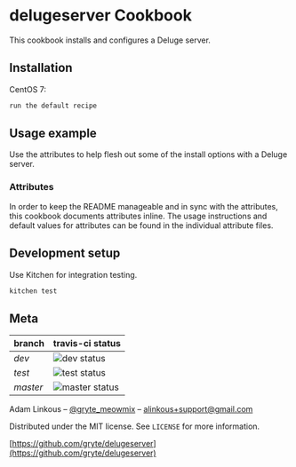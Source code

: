 # delugeserver Cookbook

This cookbook installs and configures a Deluge server.

## Installation

CentOS 7:

```bash
run the default recipe
```

## Usage example

Use the attributes to help flesh out some of the install options with a Deluge server.

### Attributes
In order to keep the README manageable and in sync with the attributes, this cookbook documents attributes inline. The usage instructions and default values for attributes can be found in the individual attribute files.

## Development setup

Use Kitchen for integration testing.

```bash
kitchen test
```

## Meta

|branch|travis-ci status|
|------|----------------|
|*dev*|![dev status](https://travis-ci.org/gryte/delugeserver.svg?branch=dev)|
|*test*|![test status](https://travis-ci.org/gryte/delugeserver.svg?branch=test)|
|*master*|![master status](https://travis-ci.org/gryte/delugeserver.svg?branch=master)|

Adam Linkous – [@gryte_meowmix](https://twitter.com/gryte_meowmix) – alinkous+support@gmail.com

Distributed under the MIT license. See ``LICENSE`` for more information.

[https://github.com/gryte/delugeserver](https://github.com/gryte/delugeserver)
